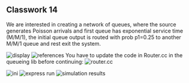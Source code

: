 
## Classwork 14
We are interested in creating a network of queues, where the source generates Poisson arrivals and first queue has exponential service time (M/M/1), the initial queue output is routed with prob p1=0.25 to another M/M/1 queue and rest exit the system.

![display](https://github.com/nicomcd/OMNeTpp/assets/35404943/ba2dd8e9-b4fc-4f6d-a9ac-910bdf8e7322)
![references](https://github.com/nicomcd/OMNeTpp/assets/35404943/ebf8b3ab-2011-4995-8555-0bc594d8517d)
You have to update the code in Router.cc in the queueing lib before continuing:
![router.cc](https://github.com/nicomcd/OMNeTpp/assets/35404943/4d6d7eae-fd80-49f7-8359-e8207fab9104)

![ini](https://github.com/nicomcd/OMNeTpp/assets/35404943/c90a4267-abde-4f6f-b96a-89aa6f73879a)
![express run](https://github.com/nicomcd/OMNeTpp/assets/35404943/335d5ee7-1979-49fa-99f6-fce943974902)
![simulation results](https://github.com/nicomcd/OMNeTpp/assets/35404943/b695bd6f-a901-4635-b6ad-71a8c0c44051)

